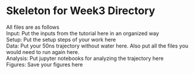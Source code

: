# Skeleton for Week3 Directory 

All files are as follows <br/>
Input: Put the inputs from the tutorial here in an organized way <br/>
Setup: Put the setup steps of your work here <br/>
Data: Put your 50ns trajectory without water here. Also put all the files you would need to run again here. <br/>
Analysis: Put jupyter notebooks for analyzing the trajectory here <br/>
Figures: Save your figures here <br/>




